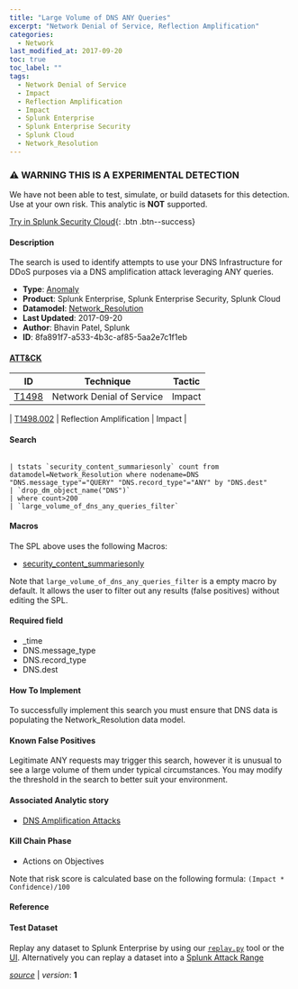 ```yaml
---
title: "Large Volume of DNS ANY Queries"
excerpt: "Network Denial of Service, Reflection Amplification"
categories:
  - Network
last_modified_at: 2017-09-20
toc: true
toc_label: ""
tags:
  - Network Denial of Service
  - Impact
  - Reflection Amplification
  - Impact
  - Splunk Enterprise
  - Splunk Enterprise Security
  - Splunk Cloud
  - Network_Resolution
---
```


### ⚠️ WARNING THIS IS A EXPERIMENTAL DETECTION
We have not been able to test, simulate, or build datasets for this detection. Use at your own risk. This analytic is **NOT** supported.


[Try in Splunk Security Cloud](https://www.splunk.com/en_us/cyber-security.html){: .btn .btn--success}

#### Description

The search is used to identify attempts to use your DNS Infrastructure for DDoS purposes via a DNS amplification attack leveraging ANY queries.

- **Type**: [Anomaly](https://github.com/splunk/security_content/wiki/Detection-Analytic-Types)
- **Product**: Splunk Enterprise, Splunk Enterprise Security, Splunk Cloud
- **Datamodel**: [Network_Resolution](https://docs.splunk.com/Documentation/CIM/latest/User/NetworkResolution)
- **Last Updated**: 2017-09-20
- **Author**: Bhavin Patel, Splunk
- **ID**: 8fa891f7-a533-4b3c-af85-5aa2e7c1f1eb


#### [ATT&CK](https://attack.mitre.org/)

| ID             | Technique        |  Tactic             |
| -------------- | ---------------- |-------------------- |
| [T1498](https://attack.mitre.org/techniques/T1498/) | Network Denial of Service | Impact |

| [T1498.002](https://attack.mitre.org/techniques/T1498/002/) | Reflection Amplification | Impact |

#### Search

```

| tstats `security_content_summariesonly` count from datamodel=Network_Resolution where nodename=DNS "DNS.message_type"="QUERY" "DNS.record_type"="ANY" by "DNS.dest" 
| `drop_dm_object_name("DNS")` 
| where count>200 
| `large_volume_of_dns_any_queries_filter`
```

#### Macros
The SPL above uses the following Macros:
* [security_content_summariesonly](https://github.com/splunk/security_content/blob/develop/macros/security_content_summariesonly.yml)

Note that `large_volume_of_dns_any_queries_filter` is a empty macro by default. It allows the user to filter out any results (false positives) without editing the SPL.

#### Required field
* _time
* DNS.message_type
* DNS.record_type
* DNS.dest


#### How To Implement
To successfully implement this search you must ensure that DNS data is populating the Network_Resolution data model.

#### Known False Positives
Legitimate ANY requests may trigger this search, however it is unusual to see a large volume of them under typical circumstances. You may modify the threshold in the search to better suit your environment.

#### Associated Analytic story
* [DNS Amplification Attacks](/stories/dns_amplification_attacks)


#### Kill Chain Phase
* Actions on Objectives




Note that risk score is calculated base on the following formula: `(Impact * Confidence)/100`



#### Reference


#### Test Dataset
Replay any dataset to Splunk Enterprise by using our [`replay.py`](https://github.com/splunk/attack_data#using-replaypy) tool or the [UI](https://github.com/splunk/attack_data#using-ui).
Alternatively you can replay a dataset into a [Splunk Attack Range](https://github.com/splunk/attack_range#replay-dumps-into-attack-range-splunk-server)




[*source*](https://github.com/splunk/security_content/tree/develop/detections/experimental/network/large_volume_of_dns_any_queries.yml) \| *version*: **1**